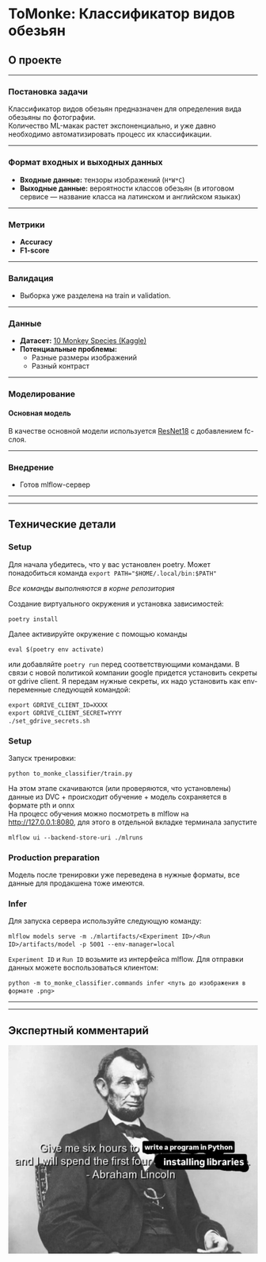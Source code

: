 # ToMonke: Классификатор видов обезьян

##  О проекте

---

###  Постановка задачи

Классификатор видов обезьян предназначен для определения вида обезьяны по фотографии.  
Количество ML-макак растет экспоненциально, и уже давно необходимо автоматизировать процесс их классификации.

---

###  Формат входных и выходных данных

- **Входные данные:** тензоры изображений (`H*W*C`)
- **Выходные данные:** вероятности классов обезьян
  (в итоговом сервисе — название класса на латинском и английском языках)

---

### Метрики

- **Accuracy**  
- **F1-score**  

---

### Валидация

- Выборка уже разделена на train и validation.

---

### Данные

- **Датасет:** [10 Monkey Species (Kaggle)](https://www.kaggle.com/datasets/slothkong/10-monkey-species/data)
- **Потенциальные проблемы:**  
  - Разные размеры изображений  
  - Разный контраст

---

### Моделирование

#### Основная модель

В качестве основной модели используется [ResNet18](https://arxiv.org/abs/1512.03385) с добавлением fc-слоя.

---

### Внедрение

- Готов mlflow-сервер

---

---

##  Технические детали

### Setup


Для начала убедитесь, что у вас установлен poetry. Может понадобиться команда `export PATH="$HOME/.local/bin:$PATH"`

_Все команды выполняются в корне репозитория_

Создание виртуального окружения и установка зависимостей:
```
poetry install
```
Далее активируйте окружение с помощью команды 
```
eval $(poetry env activate)
 ```
или добавляйте `poetry run` перед соответствующими командами.
В связи с новой политикой компании google придется установить секреты от gdrive client. Я передам нужные секреты, их надо установить как env-переменные следующей командой:
```
export GDRIVE_CLIENT_ID=XXXX
export GDRIVE_CLIENT_SECRET=YYYY
./set_gdrive_secrets.sh
```

 
### Setup
Запуск тренировки: 
```
python to_monke_classifier/train.py
```

На этом этапе скачиваются (или проверяются, что установлены) данные из DVC + происходит обучение + модель сохраняется в формате pth и onnx  
На процесс обучения можно посмотреть в mlflow на http://127.0.0.1:8080, для этого в отдельной вкладке терминала запустите
```
mlflow ui --backend-store-uri ./mlruns
```
### Production preparation
Модель после тренировки уже переведена в нужные форматы, все данные для продакшена тоже имеются.
### Infer
Для запуска сервера используйте следующую команду:
```
mlflow models serve -m ./mlartifacts/<Experiment ID>/<Run ID>/artifacts/model -p 5001 --env-manager=local
```
`Experiment ID` и `Run ID` возьмите из интерфейса mlflow.
Для отправки данных можете воспользоваться клиентом:
```
python -m to_monke_classifier.commands infer <путь до изображения в формате .png>
```

---

---

##  Экспертный комментарий
![img_1.png](readme_img.png)
